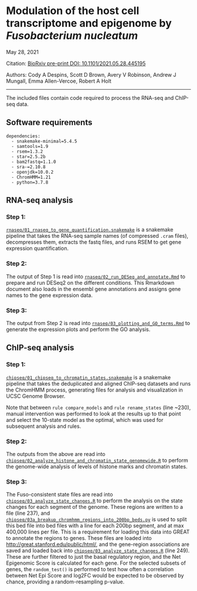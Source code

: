 # Modulation of the host cell transcriptome and epigenome by *Fusobacterium nucleatum*

May 28, 2021

Citation: [BioRxiv pre-print DOI: 10.1101/2021.05.28.445195](https://www.biorxiv.org/content/10.1101/2021.05.28.445195v1)

Authors: Cody A Despins, Scott D Brown, Avery V Robinson, Andrew J Mungall, Emma Allen-Vercoe, Robert A Holt


-----------------------------------------------------------

The included files contain code required to process the RNA-seq and ChIP-seq data.

## Software requirements

```
dependencies:
  - snakemake-minimal=5.4.5
  - samtools=1.9
  - rsem=1.3.2
  - star=2.5.2b
  - bam2fastq=1.1.0
  - sra-=2.10.8
  - openjdk=10.0.2
  - ChromHMM=1.21
  - python=3.7.8
```



## RNA-seq analysis

### Step 1:

[`rnaseq/01_rnaseq_to_gene_quantification.snakemake`](rnaseq/01_rnaseq_to_gene_quantification.snakemake) is a snakemake pipeline that takes the RNA-seq sample names (of compressed `.cram` files), decompresses them, extracts the fastq files, and runs RSEM to get gene expression quantification.

### Step 2:

The output of Step 1 is read into [`rnaseq/02_run_DESeq_and_annotate.Rmd`](rnaseq/02_run_DESeq_and_annotate.Rmd) to prepare and run DESeq2 on the different conditions. This Rmarkdown document also loads in the ensembl gene annotations and assigns gene names to the gene expression data.

### Step 3:

The output from Step 2 is read into [`rnaseq/03_plotting_and_GO_terms.Rmd`](rnaseq/03_plotting_and_GO_terms.Rmd) to generate the expression plots and perform the GO analysis.

## ChIP-seq analysis

### Step 1:

[`chipseq/01_chipseq_to_chromatin_states.snakemake`](chipseq/01_chipseq_to_chromatin_states.snakemake) is a snakemake pipeline that takes the deduplicated and aligned ChIP-seq datasets and runs the ChromHMM process, generating files for analysis and visualization in UCSC Genome Browser.

Note that between `rule compare_models` and `rule rename_states` (line ~230), manual intervention was performed to look at the results up to that point and select the 10-state model as the optimal, which was used for subsequent analysis and rules.

### Step 2:

The outputs from the above are read into [`chipseq/02_analyze_histone_and_chromatin_state_genomewide.R`](chipseq/02_analyze_histone_and_chromatin_state_genomewide.R) to perform the genome-wide analysis of levels of histone marks and chromatin states.

### Step 3:

The Fuso-consistent state files are read into [`chipseq/03_analyze_state_changes.R`](chipseq/03_analyze_state_changes.R) to perform the analysis on the state changes for each segment of the genome. These regions are written to a file (line 237), and [`chipseq/03a_breakup_chromhmm_regions_into_200bp_beds.py`](chipseq/03a_breakup_chromhmm_regions_into_200bp_beds.py) is used to split this bed file into bed files with a line for each 200bp segment, and at max 400,000 lines per file. This is a requirement for loading this data into GREAT to annotate the regions to genes. These files are loaded into http://great.stanford.edu/public/html/, and the gene-region associations are saved and loaded back into [`chipseq/03_analyze_state_changes.R`](chipseq/03_analyze_state_changes.R) (line 249). These are further filtered to just the basal regulatory region, and the Net Epigenomic Score is calculated for each gene. For the selected subsets of genes, the `random_test()` is performed to test how often a correlation between Net Epi Score and log2FC would be expected to be observed by chance, providing a random-resampling p-value.